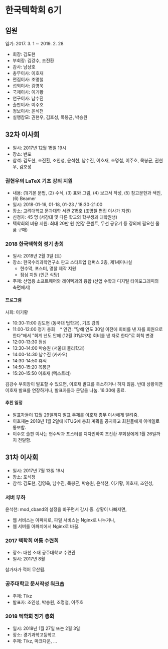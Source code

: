 # 한국텍학회 6기 

## 임원

임기: 2017. 3. 1 ∼ 2019. 2. 28

* 회장: 김도현
* 부회장: 김강수, 조진환
* 감사: 남상호
* 총무이사: 이호재
* 편집이사: 조명철
* 섭외이사: 김영욱
* 국제이사: 이기황
* 연구이사: 남수진
* 출판이사: 이주호
* 정보이사: 윤석천
* 실행참모: 권현우, 김호성, 목봉균, 박승원

## 32차 이사회

* 일시: 2017년 12월 15일 19시
* 장소: 반포 
* 참석: 김도현, 조진환, 조인성, 윤석천, 남수진, 이호재, 조명철, 이주호, 목봉균, 권현우, 김호성

### 권현우의 LaTeX 기초 강의 지원

* 내용: (1)기본 문법, (2) 수식, (3) 표와 그림, (4) 보고서 작성, (5) 참고문헌과 색인, (6) Beamer
* 일시: 2018-01-16,  01-18, 01-23 / 18:30-21:00
* 장소: 고려대학교 문과대학 서관 215호 (조명철 편집 이사가 지원)
* 신청자: 45 명 (서강대 및 다른 학교의 학부생과 대학원생)
* 텍학회의 비용 지원: 최대 20만 원 (연장 콘센트, 무선 공유기 등 강의에 필요한 물품 구매)

### 2018 한국텍학회 정기 총회

* 일시: 2018년 2월 3일 (토)
* 장소: 한국수리과학연구소 판교 스타트업 캠퍼스 2층, 제1세미나실
    * 현수막, 포스터, 명찰 제작 지원
    * 점심 지원 (인근 식당)
* 주제: 산업용 소프트웨어와 레이텍과의 융합 (산업 수학과 디지털 타이포그래피의 측면에서)

#### 프로그램

사회: 이기황

* 10:30-11:00 김도현 (동국대 법학과), 기조 강의
* 11:00-12:00 정기 총회
    * 안건: "당해 연도 30일 이전에 회비를 낸 자를 회원으로 한다"에서 "회계 년도 안에 (12월 31일까지) 회비를 낸 자로 한다"로 회칙 변경
* 12:00-13:30 점심
* 13:30-14:00 박승원 (서울대 물리학과)
* 14:00-14:30 남수진 (카카오)
* 14:30-14:50 휴식
* 14:50-15:20 목봉균 
* 15:20-15:50 이호재 (텍스트리)

김강수 부회장이 발표할 수 있으면, 이호재 발표를 축소하거나 하지 않음.
반대 상황이면 이호재 발표를 연장하거나, 발표자들과 문답을 나눔.
16:30에 종료.

#### 추친 일정

* 발표자들이 12월 29일까지 발표 주제를 이호재 총무 이사에게 알려줌.
* 이호재는 2018년 1월 2일에 KTUG에 총회 계획을 공지하고 회원들에게 이메일로 통보함.
* 이주호 출판 이사는 현수막과 포스터를 디자인하여 조진환 부회장에게 1월 26일까지 전달함.

## 31차 이사회

* 일시: 2017년 7월 13일 19시
* 장소: 포석정
* 참석: 김도현, 김영욱, 남수진, 목봉균, 박승원, 윤석천, 이기황, 이호재, 조인성, 

### 서버 부하

윤석천: mod_cband의 설정을 바꾸면서 감시 중. 상황이 나빠지면,

* 웹 서비스는 아파치로, 파일 서비스는 Nginx로 나누거나,
* 웹 서버를 아파치에서 Nginx로 바꿈.

### 2017 텍학회 여름 수련회

* 장소: 대천 소재 공주대학교 수련관
* 일시: 2017년 8월 

참가자가 적어 무산됨.


### 공주대학교 문서작성 워크숍

* 주제: Tikz
* 발표자: 조인성, 박승원, 조명철, 이주호

### 2018 텍학회 정기 총회

* 일시: 2018년 1월 27일 또는 2월 3일
* 장소: 경기과학고등학교
* 주제: Tikz, 마크다운, ...
